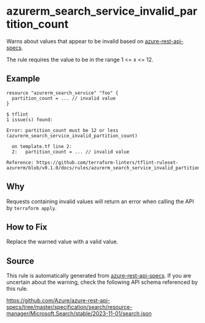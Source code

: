 <!--- This file generated by `tools/apispec-rule-gen/main.go`. DO NOT EDIT --->

# azurerm_search_service_invalid_partition_count

Warns about values that appear to be invalid based on [azure-rest-api-specs](https://github.com/Azure/azure-rest-api-specs).

The rule requires the value to be in the range 1 <= x <= 12.

## Example

```hcl
resource "azurerm_search_service" "foo" {
  partition_count = ... // invalid value
}
```

```
$ tflint
1 issue(s) found:

Error: partition_count must be 12 or less (azurerm_search_service_invalid_partition_count)

  on template.tf line 2:
  2:   partition_count = ... // invalid value

Reference: https://github.com/terraform-linters/tflint-ruleset-azurerm/blob/v0.1.0/docs/rules/azurerm_search_service_invalid_partition_count.md

```

## Why

Requests containing invalid values will return an error when calling the API by `terraform apply`.

## How to Fix

Replace the warned value with a valid value.

## Source

This rule is automatically generated from [azure-rest-api-specs](https://github.com/Azure/azure-rest-api-specs). If you are uncertain about the warning, check the following API schema referenced by this rule.

https://github.com/Azure/azure-rest-api-specs/tree/master/specification/search/resource-manager/Microsoft.Search/stable/2023-11-01/search.json
